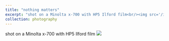 ```yaml
---
title: "nothing matters"
excerpt: "shot on a Minolta x-700 with HP5 Ilford film<br/><img src='/images/014.png'>"
collection: photography
---
```

shot on a Minolta x-700 with HP5 Ilford film
<img src='/images/014.png'>
